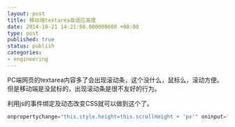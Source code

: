 ```yaml
---
layout: post
title: 移动端textarea自适应高度
date: 2014-10-21 14:21:08.000000000 +08:00
type: post
published: true
status: publish
categories:
- engineering
---
```

PC端网页的textarea内容多了会出现滚动条，这个没什么，鼠标么，滚动方便。但是移动端是没鼠标的，出现滚动条是很不友好的行为。

利用js的事件绑定及动态改变CSS就可以做到这个了。

```javascript
onpropertychange="this.style.height=this.scrollHeight + 'px'" oninput="this.style.height=this.scrollHeight + 'px'"
```